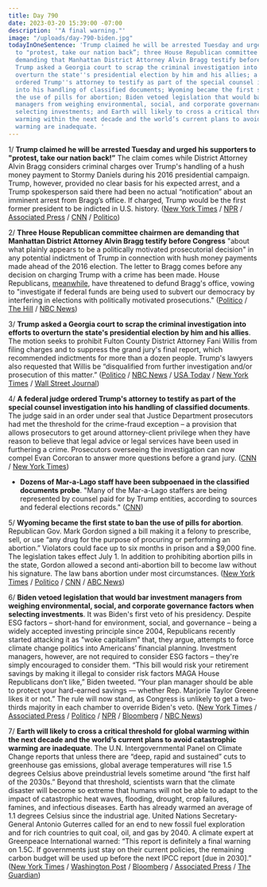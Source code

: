 ```yaml
---
title: Day 790
date: 2023-03-20 15:39:00 -07:00
description: '"A final warning."'
image: "/uploads/day-790-biden.jpg"
todayInOneSentence: 'Trump claimed he will be arrested Tuesday and urged his supporters
  to "protest, take our nation back”; three House Republican committee chairmen are
  demanding that Manhattan District Attorney Alvin Bragg testify before Congress;
  Trump asked a Georgia court to scrap the criminal investigation into efforts to
  overturn the state''s presidential election by him and his allies; a federal judge
  ordered Trump''s attorney to testify as part of the special counsel investigation
  into his handling of classified documents; Wyoming became the first state to ban
  the use of pills for abortion; Biden vetoed legislation that would bar investment
  managers from weighing environmental, social, and corporate governance factors when
  selecting investments; and Earth will likely to cross a critical threshold for global
  warming within the next decade and the world’s current plans to avoid catastrophic
  warming are inadequate. '
---
```


1/ **Trump claimed he will be arrested Tuesday and urged his supporters to "protest, take our nation back!”** The claim comes while District Attorney Alvin Bragg considers criminal charges over Trump's handling of a hush money payment to Stormy Daniels during his 2016 presidential campaign. Trump, however, provided no clear basis for his expected arrest, and a Trump spokesperson said there had been no actual “notification” about an imminent arrest from Bragg’s office. If charged, Trump would be the first former president to be indicted in U.S. history. ([New York Times](https://www.nytimes.com/2023/03/18/us/politics/trump-indictment-arrest-protests.html) / [NPR](https://www.npr.org/2023/03/18/1164524389/trump-claims-arrest-stormy-daniels) / [Associated Press](https://apnews.com/article/trump-arrested-indicted-hush-money-manhattan-prosecutor-a48428984cf99d23f46b4157b34160ae) / [CNN](https://www.cnn.com/2023/03/18/politics/donald-trump-manhattan-da-arrest-protests/index.html) / [Politico](https://www.politico.com/news/2023/03/18/trump-protest-arrest-tuesday-00087738))

2/ **Three House Republican committee chairmen are demanding that Manhattan District Attorney Alvin Bragg testify before Congress** "about what plainly appears to be a politically motivated prosecutorial decision" in any potential indictment of Trump in connection with hush money payments made ahead of the 2016 election. The letter to Bragg comes before any decision on charging Trump with a crime has been made. House Republicans, [meanwhile](https://www.nbcnews.com/politics/donald-trump/gop-threatens-defund-prosecutor-trump-indictment-looms-rcna75675), have threatened to defund Bragg's office, vowing to "investigate if federal funds are being used to subvert our democracy by interfering in elections with politically motivated prosecutions." ([Politico](https://www.politico.com/news/2023/03/20/house-gop-targets-manhattan-da-as-possible-trump-indictment-looms-00087833) / [The Hill](https://thehill.com/homenews/house/3908625-house-republicans-seek-testimony-from-manhattan-da-on-trump-hush-money-probe/) / [NBC News](https://www.nbcnews.com/politics/congress/house-gop-chairmen-ask-manhattan-d-alvin-bragg-testify-trump-probe-rcna75754))

3/ **Trump asked a Georgia court to scrap the criminal investigation into efforts to overturn the state's presidential election by him and his allies**. The motion seeks to prohibit Fulton County District Attorney Fani Willis from filing charges and to suppress the grand jury's final report, which recommended indictments for more than a dozen people. Trump's lawyers also requested that Willis be “disqualified from further investigation and/or prosecution of this matter.” ([Politico](https://www.politico.com/news/2023/03/20/trump-georgia-indictment-2020-election-00087876) / [NBC News](https://www.nbcnews.com/politics/donald-trump/trump-moves-quash-georgia-special-grand-jury-report-rcna75746) / [USA Today](https://www.usatoday.com/story/news/politics/2023/03/20/trump-quash-atlanta-grand-jury-report/11508441002/) / [New York Times](https://www.nytimes.com/2023/03/20/us/trumps-georgia-special-grand-jury.html) / [Wall Street Journal](https://www.wsj.com/articles/trump-asks-court-to-scrap-georgia-probe-into-election-interference-de53ac5a?mod=hp_listb_pos1))

4/ **A federal judge ordered Trump's attorney to testify as part of the special counsel investigation into his handling of classified documents**. The judge said in an order under seal that Justice Department prosecutors had met the threshold for the crime-fraud exception – a provision that allows prosecutors to get around attorney-client privilege when they have reason to believe that legal advice or legal services have been used in furthering a crime. Prosecutors overseeing the investigation can now compel Evan Corcoran to answer more questions before a grand jury. ([CNN](https://www.cnn.com/2023/03/17/politics/evan-corcoran-testimony-trump-lawyer/index.html) / [New York Times](https://www.nytimes.com/2023/03/17/us/politics/trump-lawyer-testify-documents.html))

* **Dozens of Mar-a-Lago staff have been subpoenaed in the classified documents probe**. "Many of the Mar-a-Lago staffers are being represented by counsel paid for by Trump entities, according to sources and federal elections records." ([CNN](https://www.cnn.com/2023/03/16/politics/mar-a-lago-trump-subpoenas/index.html))

5/ **Wyoming became the first state to ban the use of pills for abortion**. Republican Gov. Mark Gordon signed a bill making it a felony to prescribe, sell, or use “any drug for the purpose of procuring or performing an abortion.” Violators could face up to six months in prison and a $9,000 fine. The legislation takes effect July 1. In addition to prohibiting abortion pills in the state, Gordon allowed a second anti-abortion bill to become law without his signature. The law bans abortion under most circumstances. ([New York Times](https://www.nytimes.com/2023/03/17/us/wyoming-abortion-pills-ban.html) / [Politico](https://www.politico.com/news/2023/03/18/wyoming-governor-abortion-pills-00087737) / [CNN](https://www.cnn.com/2023/03/18/us/wyoming-bans-abortion-pills/index.html) / [ABC News](https://abcnews.go.com/US/abortion-pills-now-banned-wyoming-after-governor-signs/story?id=97961145))

6/ **Biden vetoed legislation that would bar investment managers from weighing environmental, social, and corporate governance factors when selecting investments**. It was Biden's first veto of his presidency. Despite ESG factors – short-hand for environment, social, and governance – being a widely accepted investing principle since 2004, Republicans recently started attacking it as "woke capitalism" that, they argue, attempts to force climate change politics into Americans’ financial planning. Investment managers, however, are not required to consider ESG factors – they're simply encouraged to consider them. “This bill would risk your retirement savings by making it illegal to consider risk factors MAGA House Republicans don’t like,” Biden tweeted. “Your plan manager should be able to protect your hard-earned savings — whether Rep. Marjorie Taylor Greene likes it or not.” The rule will now stand, as Congress is unlikely to get a two-thirds majority in each chamber to override Biden's veto. ([New York Times](https://www.nytimes.com/2023/03/20/us/politics/biden-first-veto-esg.html) / [Associated Press](https://apnews.com/article/joe-biden-veto-esg-labor-congress-woke-5971f2ee28c04b7dd8727606185cc53f) / [Politico](https://www.politico.com/news/2023/03/20/biden-vetoes-climate-investing-rollback-00087835) / [NPR](https://www.npr.org/2023/03/20/1160924819/biden-first-veto-esg) / [Bloomberg](https://www.bloomberg.com/news/articles/2023-03-20/biden-wields-veto-pen-for-first-time-to-block-anti-esg-measure?srnd=premium&sref=MIBMEEoj) / [NBC News](https://www.nbcnews.com/politics/white-house/biden-issues-first-veto-congress-blocks-new-investment-rule-rcna72997))

7/ **Earth will likely to cross a critical threshold for global warming within the next decade and the world’s current plans to avoid catastrophic warming are inadequate**. The U.N. Intergovernmental Panel on Climate Change reports that unless there are “deep, rapid and sustained” cuts to greenhouse gas emissions, global average temperatures will rise 1.5 degrees Celsius above preindustrial levels sometime around “the first half of the 2030s.” Beyond that threshold, scientists warn that the climate disaster will become so extreme that humans will not be able to adapt to the impact of catastrophic heat waves, flooding, drought, crop failures, famines, and infectious diseases. Earth has already warmed an average of 1.1 degrees Celsius since the industrial age. United Nations Secretary-General Antonio Guterres called for an end to new fossil fuel exploration and for rich countries to quit coal, oil, and gas by 2040. A climate expert at Greenpeace International warned: “This report is definitely a final warning on 1.5C. If governments just stay on their current policies, the remaining carbon budget will be used up before the next IPCC report \[due in 2030\].” ([New York Times](https://www.nytimes.com/2023/03/20/climate/global-warming-ipcc-earth.html) / [Washington Post](https://www.washingtonpost.com/climate-environment/2023/03/20/climate-change-ipcc-report-15/) / [Bloomberg](https://www.bloomberg.com/news/articles/2023-03-20/warming-above-1-5c-likely-in-near-term-unless-world-acts-now-un-says?srnd=premium&sref=MIBMEEoj) / [Associated Press](https://apnews.com/article/un-climate-change-report-ipcc-guterres-science-30d8451c0f3fb7b8a857e3ed4fd01172) / [The Guardian](https://www.theguardian.com/environment/2023/mar/20/ipcc-climate-crisis-report-delivers-final-warning-on-15c))